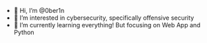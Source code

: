 - 👋 Hi, I’m @0ber1n
- 👀 I’m interested in cybersecurity, specifically offensive security
- 🌱 I’m currently learning everything! But focusing on Web App and Python


<!---
0ber1n/0ber1n is a ✨ special ✨ repository because its `README.md` (this file) appears on your GitHub profile.
You can click the Preview link to take a look at your changes.
--->
